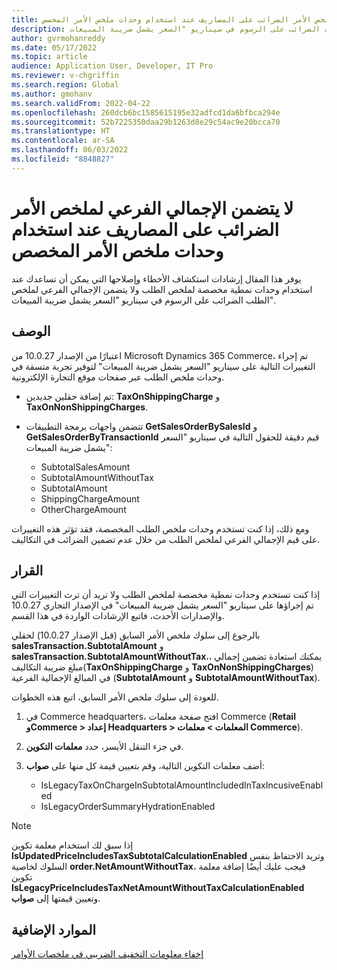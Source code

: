 ```yaml
---
title: لا يتضمن الإجمالي الفرعي لملخص الأمر الضرائب على المصاريف عند استخدام وحدات ملخص الأمر المخصص
description: يوفر هذا المقال إرشادات استكشاف الأخطاء وإصلاحها التي يمكن أن تساعدك عند استخدام وحدات نمطية مخصصة لملخص الطلب ولا يتضمن الإجمالي الفرعي لملخص الطلب الضرائب على الرسوم في سيناريو "السعر يشمل ضريبة المبيعات".
author: gvrmohanreddy
ms.date: 05/17/2022
ms.topic: article
audience: Application User, Developer, IT Pro
ms.reviewer: v-chgriffin
ms.search.region: Global
ms.author: gmohanv
ms.search.validFrom: 2022-04-22
ms.openlocfilehash: 260dcb6bc1585615195e32adfcd1da6bfbca294e
ms.sourcegitcommit: 52b7225350daa29b1263d8e29c54ac9e20bcca70
ms.translationtype: HT
ms.contentlocale: ar-SA
ms.lasthandoff: 06/03/2022
ms.locfileid: "8848827"
---
```

# <a name="order-summary-subtotal-doesnt-include-taxes-on-charges-when-using-customized-order-summary-modules"></a>لا يتضمن الإجمالي الفرعي لملخص الأمر الضرائب على المصاريف عند استخدام وحدات ملخص الأمر المخصص

يوفر هذا المقال إرشادات استكشاف الأخطاء وإصلاحها التي يمكن أن تساعدك عند استخدام وحدات نمطية مخصصة لملخص الطلب ولا يتضمن الإجمالي الفرعي لملخص الطلب الضرائب على الرسوم في سيناريو "السعر يشمل ضريبة المبيعات".

## <a name="description"></a>‏‏الوصف‬

اعتبارًا من الإصدار 10.0.27 من Microsoft Dynamics 365 Commerce، تم إجراء التغييرات التالية على سيناريو "السعر يشمل ضريبة المبيعات" لتوفير تجربة متسقة في وحدات ملخص الطلب عبر صفحات موقع التجارة الإلكترونية.

- تم إضافة حقلين جديدين: **TaxOnShippingCharge** و **TaxOnNonShippingCharges**.
- تتضمن واجهات برمجة التطبيقات **GetSalesOrderBySalesId** و **GetSalesOrderByTransactionId** قيم دقيقة للحقول التالية في سيناريو "السعر يشمل ضريبة المبيعات":

    - SubtotalSalesAmount
    - SubtotalAmountWithoutTax
    - SubtotalAmount
    - ShippingChargeAmount
    - OtherChargeAmount

ومع ذلك، إذا كنت تستخدم وحدات ملخص الطلب المخصصة، فقد تؤثر هذه التغييرات على قيم الإجمالي الفرعي لملخص الطلب من خلال عدم تضمين الضرائب في التكاليف.

## <a name="resolution"></a>القرار

إذا كنت تستخدم وحدات نمطية مخصصة لملخص الطلب ولا تريد أن ترث التغييرات التي تم إجراؤها على سيناريو "السعر يشمل ضريبة المبيعات" في الإصدار التجاري 10.0.27 والإصدارات الأحدث، فاتبع الإرشادات الواردة في هذا القسم.

بالرجوع إلى سلوك ملخص الأمر السابق (قبل الإصدار 10.0.27) لحقلي **salesTransaction.SubtotalAmount** و **salesTransaction.SubtotalAmountWithoutTax**،، يمكنك استعادة تضمين إجمالي مبلغ ضريبة التكاليف(**TaxOnShippingCharge** و **TaxOnNonShippingCharges**) في المبالغ الإجمالية الفرعية (**SubtotalAmount** و **SubtotalAmountWithoutTax**).

للعودة إلى سلوك ملخص الأمر السابق، اتبع هذه الخطوات.

1. في Commerce headquarters، افتح صفحة معلمات Commerce (**Retail وCommerce \> إعداد Headquarters \> المعلمات \> معلمات Commerce**).
1. في جزء التنقل الأيسر، حدد **معلمات التكوين**.
1. أضف معلمات التكوين التالية، وقم بتعيين قيمة كل منها على **صواب**:

    - IsLegacyTaxOnChargeInSubtotalAmountIncludedInTaxIncusiveEnabled
    - IsLegacyOrderSummaryHydrationEnabled

> [!NOTE]
> إذا سبق لك استخدام معلمة تكوين **IsUpdatedPriceIncludesTaxSubtotalCalculationEnabled** وتريد الاحتفاظ بنفس السلوك لخاصية  **order.NetAmountWithoutTax**، فيجب عليك أيضًا إضافة معلمة تكوين **IsLegacyPriceIncludesTaxNetAmountWithoutTaxCalculationEnabled** وتعيين قيمتها إلى **صواب**.

## <a name="additional-resources"></a>الموارد الإضافية

[إخفاء معلومات التخفيف الضريبي في ملخصات الأوامر](../hide-taxes-breakup.md)
